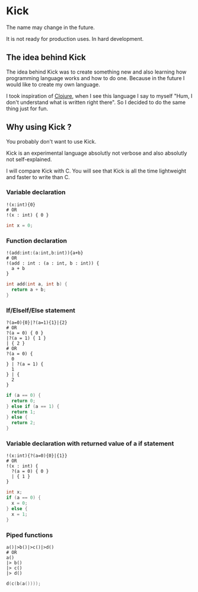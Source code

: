 # Kick

The name may change in the future.

It is not ready for production uses. In hard development.

## The idea behind Kick

The idea behind Kick was to create something new and also learning how programming language works and how to do one. Because in the future I would like to create my own language.

I took inspiration of [Clojure](https://clojure.org/guides/learn/syntax), when I see this language I say to myself "Hum, I don't understand what is written right there". So I decided to do the same thing just for fun.

## Why using Kick ?

You probably don't want to use Kick.

Kick is an experimental language absolutly not verbose and also absolutly not self-explained. 

I will compare Kick with C. You will see that Kick is all the time lightweight and faster to write than C.


### Variable declaration
```
!(x:int){0}
# OR
!(x : int) { 0 }
```
```c
int x = 0;
```

### Function declaration
```
!(add:int:(a:int,b:int)){a+b}
# OR
!(add : int : (a : int, b : int)) {
  a + b
}
```
```c
int add(int a, int b) {
  return a + b;
}
```

### If/ElseIf/Else statement
```
?(a=0){0}|?(a=1){1}|{2}
# OR
?(a = 0) { 0 }
|?(a = 1) { 1 }
| { 2 }
# OR
?(a = 0) {
  0
} | ?(a = 1) {
  1
} | {
  2
}
```
```c
if (a == 0) {
  return 0;
} else if (a == 1) {
  return 1;
} else {
  return 2;
}
```

### Variable declaration with returned value of a if statement
```
!(x:int){?(a=0){0}|{1}}
# OR
!(x : int) {
  ?(a = 0) { 0 }
  | { 1 } 
}
```
```c
int x;
if (a == 0) {
  x = 0;
} else {
  x = 1;
}
```

### Piped functions
```
a()|>b()|>c()|>d()
# OR
a()
|> b()
|> c()
|> d()
```
```c
d(c(b(a())));
```
